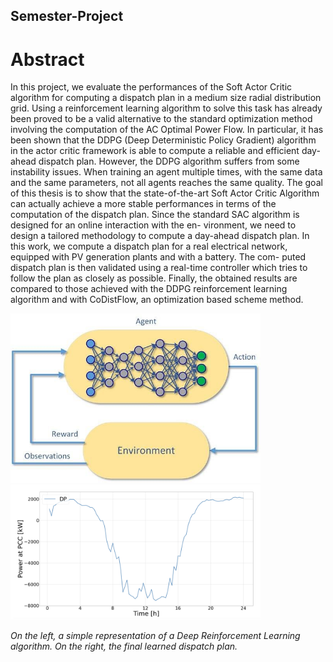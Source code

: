 ## Semester-Project

# Abstract

In this project, we evaluate the performances of the Soft Actor Critic algorithm for computing a dispatch plan in a medium size radial distribution grid. Using a reinforcement learning algorithm to solve this task has already been proved to be a valid alternative to the standard optimization method involving the computation of the AC Optimal Power Flow. In particular, it has been shown that the DDPG (Deep Deterministic Policy Gradient) algorithm in the actor critic framework is able to compute a reliable and efficient day-ahead dispatch plan. However, the DDPG algorithm suffers from some instability issues. When training an agent multiple times, with the same data and the same parameters, not all agents reaches the same quality. The goal of this thesis is to show that the state-of-the-art Soft Actor Critic Algorithm can actually achieve a more stable performances in terms of the computation of the dispatch plan. Since the standard SAC algorithm is designed for an online interaction with the en- vironment, we need to design a tailored methodology to compute a day-ahead dispatch plan. In this work, we compute a dispatch plan for a real electrical network, equipped with PV generation plants and with a battery. The com- puted dispatch plan is then validated using a real-time controller which tries to follow the plan as closely as possible. Finally, the obtained results are compared to those achieved with the DDPG reinforcement learning algorithm and with CoDistFlow, an optimization based scheme method.

<p>
  <img src="Images/image1.jpg" width="400" alt="Image 1"> &nbsp;&nbsp;&nbsp;&nbsp;&nbsp;&nbsp;&nbsp;&nbsp;&nbsp;&nbsp;
  <img src="Images/image2.png" width="400" alt="Image 2">
</p>

*On the left, a simple representation of a Deep Reinforcement Learning algorithm. On the right, the final learned dispatch plan.*


